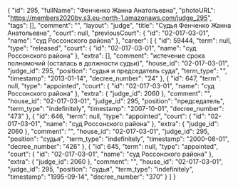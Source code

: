 {
    "id": 295,
    "fullName": "Фенченко Жанна Анатольевна",
    "photoURL": "https://members2020by.s3.eu-north-1.amazonaws.com/judge_295",
    "tags": [],
    "comment": "",
    "layout": "judge",
    "title": "Судья Фенченко Жанна Анатольевна",
    "court": null,
    "previousCourt": {
        "id": "02-017-03-01",
        "name": "суд Россонского района"
    },
    "career": [
        {
            "id": 59444,
            "term": null,
            "type": "released",
            "court": {
                "id": "02-017-03-01",
                "name": "суд Россонского района"
            },
            "extra": [],
            "comment": "истечение срока полномочий (осталась в должности судьи)",
            "house_id": "02-017-03-01",
            "judge_id": 295,
            "position": "судья и председатель суда",
            "term_type": "",
            "timestamp": "2013-01-14",
            "decree_number": "24"
        },
        {
            "id": 647,
            "term": null,
            "type": "appointed",
            "court": {
                "id": "02-017-03-01",
                "name": "суд Россонского района"
            },
            "extra": {
                "judge_id": 2060
            },
            "comment": "",
            "house_id": "02-017-03-01",
            "judge_id": 295,
            "position": "председатель",
            "term_type": "indefinitely",
            "timestamp": "2007-10-01",
            "decree_number": "473"
        },
        {
            "id": 646,
            "term": null,
            "type": "appointed",
            "court": {
                "id": "02-017-03-01",
                "name": "суд Россонского района"
            },
            "extra": {
                "judge_id": 2060
            },
            "comment": "",
            "house_id": "02-017-03-01",
            "judge_id": 295,
            "position": "судья",
            "term_type": "indefinitely",
            "timestamp": "2000-08-01",
            "decree_number": "426"
        },
        {
            "id": 645,
            "term": null,
            "type": "appointed",
            "court": {
                "id": "02-017-03-01",
                "name": "суд Россонского района"
            },
            "extra": {
                "judge_id": 2060
            },
            "comment": "",
            "house_id": "02-017-03-01",
            "judge_id": 295,
            "position": "судья",
            "term_type": "indefinitely",
            "timestamp": "1995-09-14",
            "decree_number": "370"
        }
    ]
}